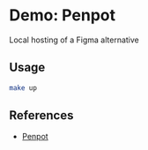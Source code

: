 # Demo: Penpot

Local hosting of a Figma alternative

## Usage

``` sh
make up
```

## References

- [Penpot](https://penpot.app)
